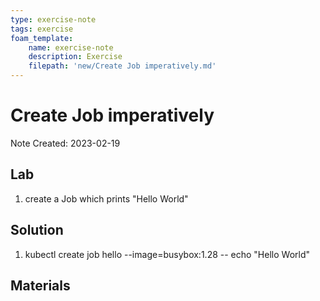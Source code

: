 ```yaml
---
type: exercise-note
tags: exercise
foam_template:
    name: exercise-note
    description: Exercise
    filepath: 'new/Create Job imperatively.md'
---
```

# Create Job imperatively
Note Created: 2023-02-19

## Lab 

1. create a Job which prints "Hello World"

## Solution

1. kubectl create job hello --image=busybox:1.28 -- echo "Hello World"

## Materials